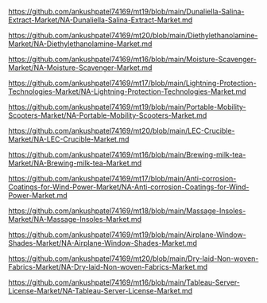 <p><a href="https://github.com/ankushpatel74169/mt19/blob/main/Dunaliella-Salina-Extract-Market/NA-Dunaliella-Salina-Extract-Market.md">https://github.com/ankushpatel74169/mt19/blob/main/Dunaliella-Salina-Extract-Market/NA-Dunaliella-Salina-Extract-Market.md</a></p><p><a href="https://github.com/ankushpatel74169/mt20/blob/main/Diethylethanolamine-Market/NA-Diethylethanolamine-Market.md">https://github.com/ankushpatel74169/mt20/blob/main/Diethylethanolamine-Market/NA-Diethylethanolamine-Market.md</a></p><p><a href="https://github.com/ankushpatel74169/mt16/blob/main/Moisture-Scavenger-Market/NA-Moisture-Scavenger-Market.md">https://github.com/ankushpatel74169/mt16/blob/main/Moisture-Scavenger-Market/NA-Moisture-Scavenger-Market.md</a></p><p><a href="https://github.com/ankushpatel74169/mt17/blob/main/Lightning-Protection-Technologies-Market/NA-Lightning-Protection-Technologies-Market.md">https://github.com/ankushpatel74169/mt17/blob/main/Lightning-Protection-Technologies-Market/NA-Lightning-Protection-Technologies-Market.md</a></p><p><a href="https://github.com/ankushpatel74169/mt19/blob/main/Portable-Mobility-Scooters-Market/NA-Portable-Mobility-Scooters-Market.md">https://github.com/ankushpatel74169/mt19/blob/main/Portable-Mobility-Scooters-Market/NA-Portable-Mobility-Scooters-Market.md</a></p><p><a href="https://github.com/ankushpatel74169/mt20/blob/main/LEC-Crucible-Market/NA-LEC-Crucible-Market.md">https://github.com/ankushpatel74169/mt20/blob/main/LEC-Crucible-Market/NA-LEC-Crucible-Market.md</a></p><p><a href="https://github.com/ankushpatel74169/mt16/blob/main/Brewing-milk-tea-Market/NA-Brewing-milk-tea-Market.md">https://github.com/ankushpatel74169/mt16/blob/main/Brewing-milk-tea-Market/NA-Brewing-milk-tea-Market.md</a></p><p><a href="https://github.com/ankushpatel74169/mt17/blob/main/Anti-corrosion-Coatings-for-Wind-Power-Market/NA-Anti-corrosion-Coatings-for-Wind-Power-Market.md">https://github.com/ankushpatel74169/mt17/blob/main/Anti-corrosion-Coatings-for-Wind-Power-Market/NA-Anti-corrosion-Coatings-for-Wind-Power-Market.md</a></p><p><a href="https://github.com/ankushpatel74169/mt18/blob/main/Massage-Insoles-Market/NA-Massage-Insoles-Market.md">https://github.com/ankushpatel74169/mt18/blob/main/Massage-Insoles-Market/NA-Massage-Insoles-Market.md</a></p><p><a href="https://github.com/ankushpatel74169/mt19/blob/main/Airplane-Window-Shades-Market/NA-Airplane-Window-Shades-Market.md">https://github.com/ankushpatel74169/mt19/blob/main/Airplane-Window-Shades-Market/NA-Airplane-Window-Shades-Market.md</a></p><p><a href="https://github.com/ankushpatel74169/mt20/blob/main/Dry-laid-Non-woven-Fabrics-Market/NA-Dry-laid-Non-woven-Fabrics-Market.md">https://github.com/ankushpatel74169/mt20/blob/main/Dry-laid-Non-woven-Fabrics-Market/NA-Dry-laid-Non-woven-Fabrics-Market.md</a></p><p><a href="https://github.com/ankushpatel74169/mt16/blob/main/Tableau-Server-License-Market/NA-Tableau-Server-License-Market.md">https://github.com/ankushpatel74169/mt16/blob/main/Tableau-Server-License-Market/NA-Tableau-Server-License-Market.md</a></p>

